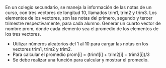 En un colegio secundario, se maneja la información de las notas de un curso, con tres
vectores de longitud 10, llamados trim1, trim2 y trim3. Los elementos de los vectores, son
las notas del primero, segundo y tercer trimestre respectivamente, para cada alumno.
Generar un cuarto vector de nombre prom, donde cada elemento sea el promedio de los
elementos de los tres vectores. 
- Utilizar números aleatorios del 1 al 10 para cargar las notas en los vectores trim1, trim2 y trim2.
- Para calcular el promedio prom[i] = (trim1[i] +  trim2[i] +  trim3[i])/3
- Se debe realizar una función para calcular y mostrar el promedio.
